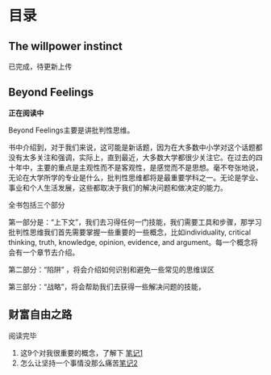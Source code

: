 # 目录
## The willpower instinct
已完成，待更新上传
## Beyond Feelings
**正在阅读中**

Beyond Feelings主要是讲批判性思维。

书中介绍到，对于我们来说，这可能是新话题，因为在大多数中小学对这个话题都没有太多关注和强调，实际上，直到最近，大多数大学都很少关注它。在过去的四十年中，主要的重点是主观性而不是客观性，是感觉而不是思想。毫不夸张地说，无论在大学所学的专业是什么，批判性思维都将是最重要学科之一。无论是学业、事业和个人生活发展，这些都取决于我们的解决问题和做决定的能力。

全书包括三个部分

第一部分是：“上下文”，我们去习得任何一门技能，我们需要工具和步骤，那学习批判性思维我们首先需要掌握一些重要的一些概念，比如individuality, critical thinking, truth, knowledge, opinion, evidence, and argument。每一个概念将会有一个章节去介绍。

第二部分：“陷阱” ，将会介绍如何识别和避免一些常见的思维误区

第三部分：“战略”，将会帮助我们去获得一些解决问题的技能，

## 财富自由之路
阅读完毕
1. 这9个对我很重要的概念，了解下 [笔记1](/财富自由之路/这9个对我很重要的概念，了解下.md)
2. 怎么让坚持一个事情没那么痛苦[笔记2](/财富自由之路/怎么让坚持一个事情没那么痛苦.md)